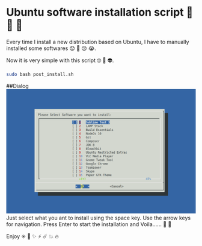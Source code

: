 # Ubuntu software installation script 📃 📄 📑

Every time I install a new distribution based on Ubuntu, I have to manually installed some softwares 😟 😤 😢 😭.

Now it is very simple with this script 🤓 👻 👽.

```bash
sudo bash post_install.sh
```
##Dialog
![](screens/dialog.png)
Just select what you ant to install using the space key.
Use the arrow keys for navigation.
Press Enter to start the installation and Voila...... 🎊 🎉

Enjoy ✳️ 🌟 ✨ ⚡️ ☄️ 💥 🔥
